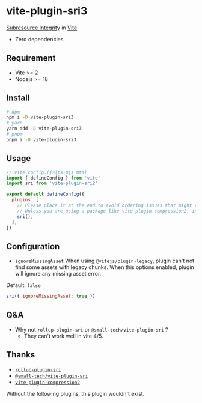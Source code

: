 # vite-plugin-sri3

[Subresource Integrity](https://developer.mozilla.org/en-US/docs/Web/Security/Subresource_Integrity) in [Vite](https://vitejs.dev/)

- Zero dependencies

## Requirement
- Vite >= 2
- Nodejs >= 18

## Install
```bash
# npm
npm i -D vite-plugin-sri3
# yarn
yarn add -D vite-plugin-sri3
# pnpm
pnpm i -D vite-plugin-sri3
```

## Usage

```javascript
// vite.config.(js|ts|mjs|mts)
import { defineConfig } from 'vite'
import sri from 'vite-plugin-sri2'

export default defineConfig({
  plugins: [
    // Please place it at the end to avoid ordering issues that might result in not getting the final content
    // Unless you are using a package like vite-plugin-compression2, in which case it should be placed before it.
    sri(),
  ],
})
```

## Configuration

- `ignoreMissingAsset`
When using `@vitejs/plugin-legacy`, plugin can't not find some assets with legacy chunks.
When this options enabled, plugin will ignore any missing asset error.

Default: `false`
```javascript
sri({ ignoreMissingAsset: true })
```

## Q&A
- Why not `rollup-plugin-sri` or `@small-tech/vite-plugin-sri` ?
  - They can't work well in vite 4/5.


## Thanks
- [`rollup-plugin-sri`](https://github.com/JonasKruckenberg/rollup-plugin-sri)
- [`@small-tech/vite-plugin-sri`](https://github.com/small-tech/vite-plugin-sri)
- [`vite-plugin-compression2`](https://github.com/nonzzz/vite-plugin-compression)

Without the following plugins, this plugin wouldn't exist.
